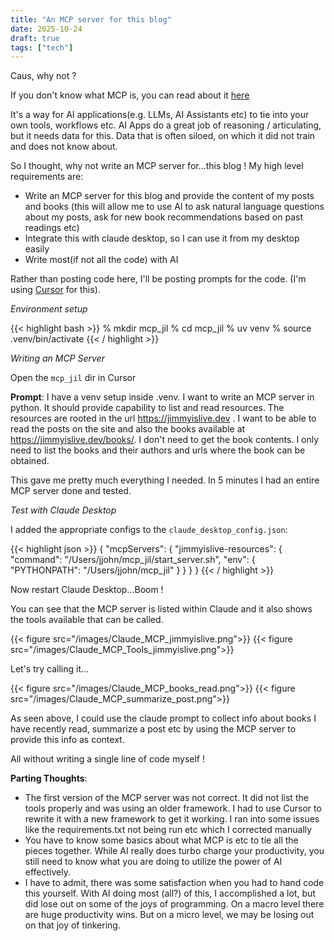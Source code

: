 ```yaml
---
title: "An MCP server for this blog"
date: 2025-10-24
draft: true
tags: ["tech"]
---
```

Caus, why not ?

If you don't know what MCP is, you can read about it [here](https://modelcontextprotocol.io/docs/getting-started/intro)

It's a way for AI applications(e.g. LLMs, AI Assistants etc) to tie into your own tools, workflows etc. AI Apps do a great job of reasoning / articulating, but it needs data for this. Data that is often siloed, on which it did not train and does not know about.

So I thought, why not write an MCP server for...this blog ! My high level requirements are:

* Write an MCP server for this blog and provide the content of my posts and books (this will allow me to use AI to ask natural language questions about my posts, ask for new book recommendations based on past readings etc)
* Integrate this with claude desktop, so I can use it from my desktop easily
* Write most(if not all the code) with AI

Rather than posting code here, I'll be posting prompts for the code. (I'm using [Cursor](https://cursor.com) for this). 


*Environment setup*

{{< highlight bash >}}
% mkdir mcp_jil
% cd mcp_jil
% uv venv
% source .venv/bin/activate
{{< / highlight >}}

*Writing an MCP Server*

Open the `mcp_jil` dir in Cursor

**Prompt**: I have a venv setup inside .venv. I want to write an MCP server in python. It should provide capability to list and read resources. The resources are rooted in the url https://jimmyislive.dev . I want to be able to read the posts on the site and also the books available at https://jimmyislive.dev/books/. I don't need to get the book contents. I only need to list the books and their authors and urls where the book can be obtained.

This gave me pretty much everything I needed. In 5 minutes I had an entire MCP server done and tested. 

*Test with Claude Desktop*

I added the appropriate configs to the `claude_desktop_config.json`:

{{< highlight json >}}
{
  "mcpServers": {
    "jimmyislive-resources": {
      "command": "/Users/jjohn/mcp_jil/start_server.sh",
      "env": {
        "PYTHONPATH": "/Users/jjohn/mcp_jil"
      }
    }
  }
}
{{< / highlight >}}

Now restart Claude Desktop...Boom !

You can see that the MCP server is listed within Claude and it also shows the tools available that can be called.

{{< figure src="/images/Claude_MCP_jimmyislive.png">}}
{{< figure src="/images/Claude_MCP_Tools_jimmyislive.png">}}


Let's try calling it...

{{< figure src="/images/Claude_MCP_books_read.png">}}
{{< figure src="/images/Claude_MCP_summarize_post.png">}}

As seen above, I could use the claude prompt to collect info about books I have recently read, summarize a post etc by using the MCP server to provide this info as context.

All without writing a single line of code myself !

**Parting Thoughts**:

* The first version of the MCP server was not correct. It did not list the tools properly and was using an older framework. I had to use Cursor to rewrite it with a new framework to get it working. I ran into some issues like the requirements.txt not being run etc which I corrected manually
* You have to know some basics about what MCP is etc to tie all the pieces together. While AI really does turbo charge your productivity, you still need to know what you are doing to utilize the power of AI effectively. 
* I have to admit, there was some satisfaction when you had to hand code this yourself. With AI doing most (all?) of this, I accomplished a lot, but did lose out on some of the joys of programming. On a macro level there are huge productivity wins. But on a micro level, we may be losing out on that joy of tinkering.

